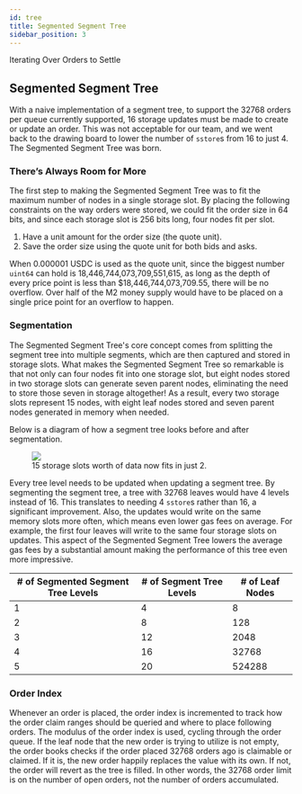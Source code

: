 ```yaml
---
id: tree
title: Segmented Segment Tree
sidebar_position: 3
---
```


Iterating Over Orders to Settle


## Segmented Segment Tree

With a naive implementation of a segment tree, to support the 32768 orders per queue currently supported, 16 storage updates must be made to create or update an order. This was not acceptable for our team, and we went back to the drawing board to lower the number of `sstore`s from 16 to just 4. The Segmented Segment Tree was born.

### There’s Always Room for More

The first step to making the Segmented Segment Tree was to fit the maximum number of nodes in a single storage slot. By placing the following constraints on the way orders were stored, we could fit the order size in 64 bits, and since each storage slot is 256 bits long, four nodes fit per slot.

1. Have a unit amount for the order size (the quote unit).
2. Save the order size using the quote unit for both bids and asks.

When 0.000001 USDC is used as the quote unit, since the biggest number `uint64` can hold is 18,446,744,073,709,551,615, as long as the depth of every price point is less than $18,446,744,073,709.55, there will be no overflow. Over half of the M2 money supply would have to be placed on a single price point for an overflow to happen.

### Segmentation

The Segmented Segment Tree's core concept comes from splitting the segment tree into multiple segments, which are then captured and stored in storage slots. What makes the Segmented Segment Tree so remarkable is that not only can four nodes fit into one storage slot, but eight nodes stored in two storage slots can generate seven parent nodes, eliminating the need to store those seven in storage altogether! As a result, every two storage slots represent 15 nodes, with eight leaf nodes stored and seven parent nodes generated in memory when needed.

Below is a diagram of how a segment tree looks before and after segmentation.
<figure style={{textAlign:"center"}}>
    <img src={require("./images/tree.png").default} />
    <figcaption style={{fontSize:12}}>15 storage slots worth of data now fits in just 2.</figcaption>
</figure>

Every tree level needs to be updated when updating a segment tree. By segmenting the segment tree, a tree with 32768 leaves would have 4 levels instead of 16. This translates to needing 4 `sstore`s rather than 16, a significant improvement. Also, the updates would write on the same memory slots more often, which means even lower gas fees on average. For example, the first four leaves will write to the same four storage slots on updates. This aspect of the Segmented Segment Tree lowers the average gas fees by a substantial amount making the performance of this tree even more impressive.

| # of Segmented Segment Tree Levels | # of Segment Tree Levels | # of Leaf Nodes |
| --- | --- | --- |
| 1 | 4 | 8 |
| 2 | 8 | 128 |
| 3 | 12 | 2048 |
| 4 | 16 | 32768 |
| 5 | 20 | 524288 |

### Order Index
Whenever an order is placed, the order index is incremented to track how the order claim ranges should be queried and where to place following orders. The modulus of the order index is used, cycling through the order queue. If the leaf node that the new order is trying to utilize is not empty, the order books checks if the order placed 32768 orders ago is claimable or claimed. If it is, the new order happily replaces the value with its own. If not, the order will revert as the tree is filled. In other words, the 32768 order limit is on the number of open orders, not the number of orders accumulated.
